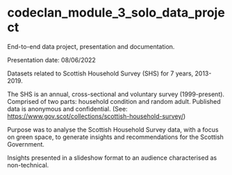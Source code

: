 # codeclan_module_3_solo_data_project

End-to-end data project, presentation and documentation.

Presentation date: 08/06/2022

Datasets related to Scottish Household Survey (SHS) for 7 years, 2013-2019.

The SHS is an annual, cross-sectional and voluntary survey (1999-present). Comprised of two parts: household condition and random adult. Published data is anonymous and confidential. (See: https://www.gov.scot/collections/scottish-household-survey/)

Purpose was to analyse the Scottish Household Survey data, with a focus on green space, to generate insights and recommendations for the Scottish Government.

Insights presented in a slideshow format to an audience characterised as non-technical. 

